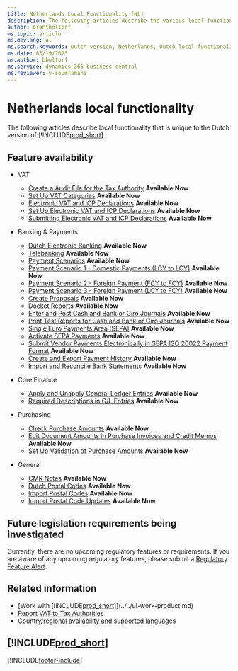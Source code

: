 ```yaml
---
title: Netherlands Local Functionality [NL]
description: The following articles describe the various local functionality in the Dutch version of Business Central.
author: brentholtorf
ms.topic: article
ms.devlang: al
ms.search.keywords: Dutch version, Netherlands, Dutch local functionality, Netherlands local functionality
ms.date: 03/19/2025
ms.author: bholtorf
ms.service: dynamics-365-business-central
ms.reviewer: v-soumramani
---
```


# Netherlands local functionality

The following articles describe local functionality that is unique to the Dutch version of [!INCLUDE[prod_short](../../includes/prod_short.md)].  

## Feature availability  

- VAT
  - [Create a Audit File for the Tax Authority](how-to-create-an-audit-file-for-the-tax-authority.md) **Available Now**
  - [Set Up VAT Categories](how-to-set-up-vat-categories.md) **Available Now**
  - [Electronic VAT and ICP Declarations](electronic-vat-and-icp-declarations.md) **Available Now**
  - [Set Up Electronic VAT and ICP Declarations](how-to-set-up-electronic-vat-and-icp-declarations.md) **Available Now**
  - [Submitting Electronic VAT and ICP Declarations](electronic-vat-and-icp-declarations.md) **Available Now**

- Banking & Payments
  - [Dutch Electronic Banking](dutch-electronic-banking.md) **Available Now**
  - [Telebanking](telebanking.md) **Available Now**
  - [Payment Scenarios](payment-scenarios.md) **Available Now**
  - [Payment Scenario 1 - Domestic Payments (LCY to LCY)](payment-scenario-1-domestic-payments-lcy-to-lcy-.md) **Available Now**  
  - [Payment Scenario 2 - Foreign Payment (FCY to FCY)](payment-scenario-2-foreign-payment-fcy-to-fcy-.md) **Available Now**  
  - [Payment Scenario 3 - Foreign Payment (LCY  to FCY)](payment-scenario-3-foreign-payment-lcy-to-fcy-.md) **Available Now**
  - [Create Proposals](how-to-create-proposals.md) **Available Now**
  - [Docket Reports](docket-reports.md) **Available Now**
  - [Enter and Post Cash and Bank or Giro Journals](how-to-enter-and-post-cash-and-bank-or-giro-journals.md) **Available Now**
  - [Print Test Reports for Cash and Bank or Giro Journals](how-to-print-the-test-reports-for-cash-and-bank-or-giro-journals.md) **Available Now**
  - [Single Euro Payments Area (SEPA)](single-euro-payments-area-sepa-.md) **Available Now**
  - [Activate SEPA Payments](how-to-activate-sepa-payments.md) **Available Now**
  - [Submit Vendor Payments Electronically in SEPA ISO 20022 Payment Format](how-to-submit-vendor-payments-electronically-in-sepa-iso-20022-payment-format.md) **Available Now**
  - [Create and Export Payment History](how-to-create-and-export-payment-history.md) **Available Now**
  - [Import and Reconcile Bank Statements](how-to-import-and-reconcile-bank-statements.md) **Available Now**

- Core Finance
  - [Apply and Unapply General Ledger Entries](how-to-apply-and-unapply-general-ledger-entries.md) **Available Now**
  - [Required Descriptions in G/L Entries](required-descriptions-in-g-l-entry.md) **Available Now**

- Purchasing
  - [Check Purchase Amounts](check-purchase-amounts.md) **Available Now**
  - [Edit Document Amounts in Purchase Invoices and Credit Memos](how-to-edit-document-amounts-in-purchase-invoices-and-credit-memos.md) **Available Now**  
  - [Set Up Validation of Purchase Amounts](how-to-set-up-validation-of-purchase-amounts.md) **Available Now**

- General
  - [CMR Notes](cmr-notes.md) **Available Now**
  - [Dutch Postal Codes](dutch-post-codes.md) **Available Now**
  - [Import Postal Codes](how-to-import-post-codes.md) **Available Now**
  - [Import Postal Code Updates](how-to-import-post-code-updates.md) **Available Now**  

## Future legislation requirements being investigated

Currently, there are no upcoming regulatory features or requirements. If you are aware of any upcoming regulatory features, please submit a [Regulatory Feature Alert](https://forms.office.com/pages/responsepage.aspx?id=v4j5cvGGr0GRqy180BHbRwkeauYiJKZOpJ0CtKuVmJlURURaMlQ4Rk05UFY4NkVEOTA0MUU5WThXSC4u).

## Related information

- [Work with [!INCLUDE[prod_short](../../includes/prod_short.md)]](../../ui-work-product.md)  
- [Report VAT to Tax Authorities](../../finance-how-report-vat.md)  
- [Country/regional availability and supported languages](/dynamics365/business-central/dev-itpro/compliance/apptest-countries-and-translations)  

## [!INCLUDE[prod_short](../../includes/free_trial_md.md)]  

[!INCLUDE[footer-include](../../includes/footer-banner.md)]
